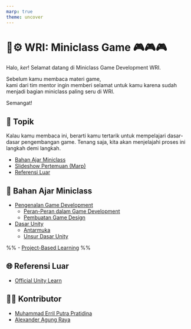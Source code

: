 ```yaml
---
marp: true
theme: uncover
---
```

<!-- headingDivider: 2 -->
# 🔬⚙️ WRI: Miniclass Game 🎮🎮🎮

Halo, *ker*! Selamat datang di Miniclass Game Development WRI. 

Sebelum kamu membaca materi game,<br>
kami dari tim mentor ingin memberi selamat untuk kamu karena sudah menjadi bagian miniclass paling seru di WRI.

Semangat!

## 📃 Topik
Kalau kamu membaca ini, berarti kamu tertarik untuk mempelajari dasar-dasar pengembangan game. Tenang saja, kita akan menjelajahi proses ini langkah demi langkah.
- [Bahan Ajar Miniclass](##📖%20Bahan%20Ajar%20Miniclass)
- [Slideshow Pertemuan (Marp)](/miniclass/game/weekly-slideshow/index.md)
- [Referensi Luar](##🌐%20Referensi%20Luar)

## 📖 Bahan Ajar Miniclass
- [Pengenalan Game Development](miniclass/game/bahan-ajar/pengenalan/index.md)
	- [Peran-Peran dalam Game Development](miniclass/game/bahan-ajar/pengenalan/index.md#role%20dalam%20game%20development)
	- [Pembuatan Game Design](miniclass/game/bahan-ajar/pengenalan/index.md#game%20design)
- [Dasar Unity](miniclass/game/bahan-ajar/dasar-unity/index.md)
	- [Antarmuka](miniclass/game/bahan-ajar/dasar-unity/index.md#antarmuka)
	- [Unsur Dasar Unity](miniclass/game/bahan-ajar/dasar-unity/index.md#Unsur%20Dasar%20Unity)

%% - [Project-Based Learning](miniclass/game/bahan-ajar/project-based-learning/index.md) %%

## 🌐 Referensi Luar
- [Official Unity Learn](https://learn.unity.com/)

## 🧑‍🏫 Kontributor
- [Muhammad Erril Putra Pratidina](https://github.com/VozSoldat)
- [Alexander Agung Raya](https://github.com/AlexanderDev2004)